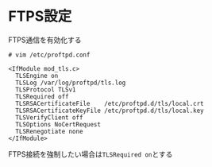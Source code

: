 # FTPS設定
FTPS通信を有効化する  


```
# vim /etc/proftpd.conf

<IfModule mod_tls.c>
  TLSEngine on
  TLSLog /var/log/proftpd/tls.log
  TLSProtocol TLSv1
  TLSRequired off
  TLSRSACertificateFile    /etc/proftpd.d/tls/local.crt
  TLSRSACertificateKeyFile /etc/proftpd.d/tls/local.key
  TLSVerifyClient off
  TLSOptions NoCertRequest
  TLSRenegotiate none
</IfModule>
```

FTPS接続を強制したい場合は`TLSRequired on`とする  